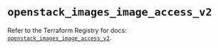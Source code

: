 # `openstack_images_image_access_v2`

Refer to the Terraform Registry for docs: [`openstack_images_image_access_v2`](https://registry.terraform.io/providers/terraform-provider-openstack/openstack/1.54.1/docs/resources/images_image_access_v2).
